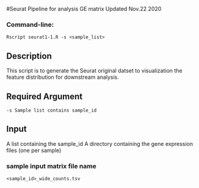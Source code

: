 #Seurat Pipeline for analysis GE matrix
Updated Nov.22 2020


### Command-line:
	Rscript seurat1-1.R -s <sample_list>

## Description

This script is to generate the Seurat original datset to visualization the feature distribution for downstream analysis. 

## Required Argument
	-s Sample list contains sample_id

## Input 
A list containing the sample_id 
A directory containing the gene expression files (one per sample) 

### sample input matrix file name
	<sample_id>_wide_counts.tsv 

	

